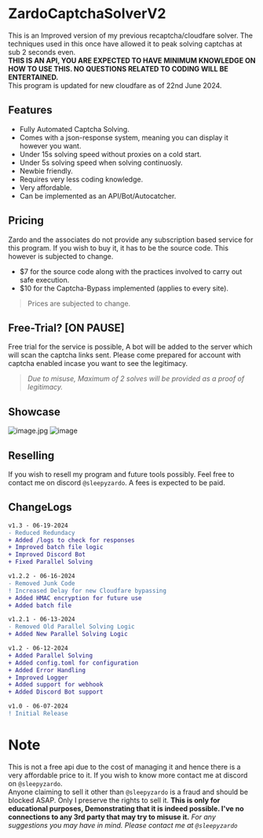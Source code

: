 # ZardoCaptchaSolverV2

This is an Improved version of my previous recaptcha/cloudfare solver. The techniques used in this once have allowed it to peak solving captchas at sub 2 seconds even.<br>
**THIS IS AN API, YOU ARE EXPECTED TO HAVE MINIMUM KNOWLEDGE ON HOW TO USE THIS. NO QUESTIONS RELATED TO CODING WILL BE ENTERTAINED.**<br>
This program is updated for new cloudfare as of 22nd June 2024.
## Features
- Fully Automated Captcha Solving.
- Comes with a json-response system, meaning you can display it however you want.
- Under 15s solving speed without proxies on a cold start.
- Under 5s solving speed when solving continuosly.
- Newbie friendly.
- Requires very less coding knowledge.
- Very affordable.
- Can be implemented as an API/Bot/Autocatcher.



## Pricing
Zardo and the associates do not provide any subscription based service for this program. If you wish to buy it, it has to be the source code. This however is subjected to change.

- $7 for the source code along with the practices involved to carry out safe execution.
- $10 for the Captcha-Bypass implemented (applies to every site).

> Prices are subjected to change.

## Free-Trial? [ON PAUSE]
Free trial for the service is possible, A bot will be added to the server which will scan the captcha links sent. Please come prepared for account with captcha enabled incase you want to see the legitimacy.

> *Due to misuse, Maximum of 2 solves will be provided as a proof of legitimacy.*

## Showcase
![image.jpg](https://cdn.discordapp.com/attachments/1248881445217239122/1250052229071634574/Screenshot_2024-06-11-17-10-09-47_5a415ff834f6bc153619606941c55eb5.jpg?ex=6669895c&is=666837dc&hm=51f0c3683ef5c30c5ca130b11a30be5ce51d11e072c73aa35c668e8b27ad9bde&)
![image](https://github.com/sleepyzardo/ZardoCaptchaSolverV2/assets/88527682/a9b2c161-2c81-4e80-a0ab-8fdfe8f7f775)
## Reselling
If you wish to resell my program and future tools possibly. Feel free to contact me on discord `@sleepyzardo`. A fees is expected to be paid.

## ChangeLogs
```diff
v1.3 - 06-19-2024
- Reduced Redundacy
+ Added /logs to check for responses
+ Improved batch file logic
+ Improved Discord Bot
+ Fixed Parallel Solving

v1.2.2 - 06-16-2024
- Removed Junk Code
! Increased Delay for new Cloudfare bypassing
+ Added HMAC encryption for future use
+ Added batch file

v1.2.1 - 06-13-2024
- Removed Old Parallel Solving Logic
+ Added New Parallel Solving Logic

v1.2 - 06-12-2024
+ Added Parallel Solving
+ Added config.toml for configuration
+ Added Error Handling
+ Improved Logger
+ Added support for webhook
+ Added Discord Bot support

v1.0 - 06-07-2024
! Initial Release
```

# Note
This is not a free api due to the cost of managing it and hence there is a very affordable price to it. If you wish to know more contact me at discord on `@sleepyzardo`.<br>
Anyone claiming to sell it other than `@sleepyzardo` is a fraud and should be blocked ASAP. Only I preserve the rights to sell it.
**This is only for educational purposes, Demonstrating that it is indeed possible. I've no connections to any 3rd party that may try to misuse it.**
*For any suggestions you may have in mind. Please contact me at `@sleepyzardo`*

